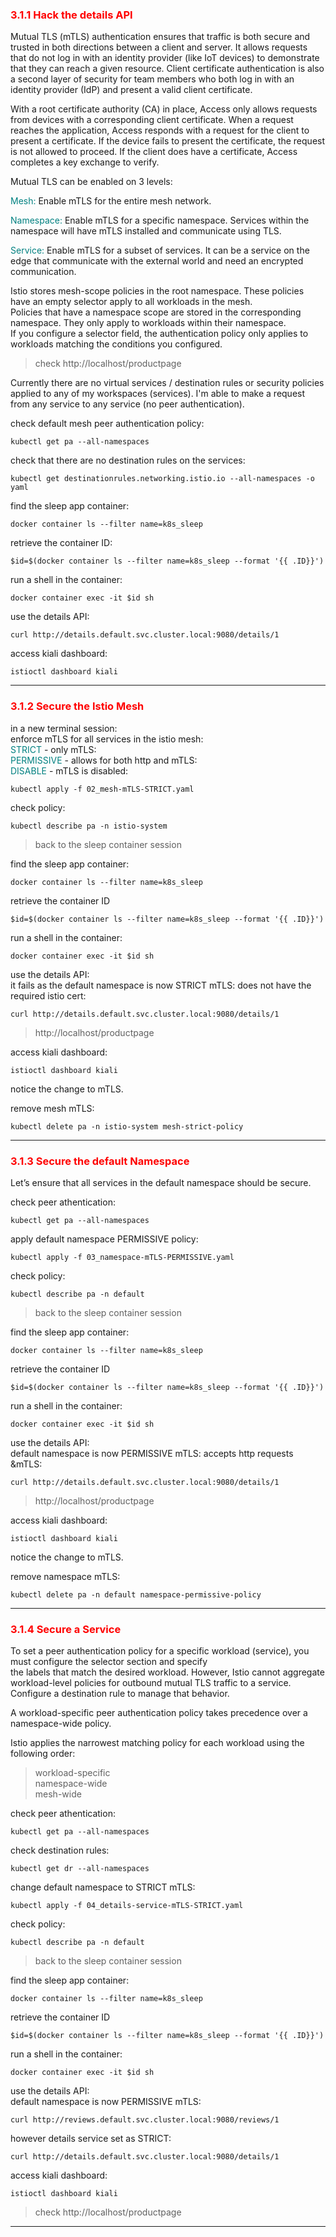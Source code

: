 ### <font color='red'> 3.1.1 Hack the details API </font>
Mutual TLS (mTLS) authentication ensures that traffic is both secure and trusted in both directions between a client and server. It allows requests that do not log in with an identity provider (like IoT devices) to demonstrate that they can reach a given resource. Client certificate authentication is also a second layer of security for team members who both log in with an identity provider (IdP) and present a valid client certificate.  

With a root certificate authority (CA) in place, Access only allows requests from devices with a corresponding client certificate. When a request reaches the application, Access responds with a request for the client to present a certificate. If the device fails to present the certificate, the request is not allowed to proceed. If the client does have a certificate, Access completes a key exchange to verify.

Mutual TLS can be enabled on 3 levels:

<font color='teal'> Mesh: </font> Enable mTLS for the entire mesh network.  

<font color='teal'> Namespace: </font>Enable mTLS for a specific namespace. Services within the namespace will have mTLS installed and communicate using TLS. 

<font color='teal'> Service: </font>Enable mTLS for a subset of services. It can be a service on the edge that communicate with the external world and need an encrypted communication. 


Istio stores mesh-scope policies in the root namespace. These policies have an empty selector apply to all workloads in the mesh.   
Policies that have a namespace scope are stored in the corresponding namespace. They only apply to workloads within their namespace.  
If you configure a selector field, the authentication policy only applies to workloads matching the conditions you configured.  

> check http://localhost/productpage

Currently there are no virtual services / destination rules or security policies applied to any of my workspaces (services).
I'm able to make a request from any service to any service (no peer authentication).


check default mesh peer authentication policy:
```
kubectl get pa --all-namespaces
```
check that there are no destination rules on the services:  
```
kubectl get destinationrules.networking.istio.io --all-namespaces -o yaml
```
find the sleep app container:
```
docker container ls --filter name=k8s_sleep
```
retrieve the container ID:
```
$id=$(docker container ls --filter name=k8s_sleep --format '{{ .ID}}')
```
run a shell in the container:
```
docker container exec -it $id sh
```
use the details API:
```
curl http://details.default.svc.cluster.local:9080/details/1
```
access kiali dashboard:
```
istioctl dashboard kiali
````
---

### <font color='red'> 3.1.2 Secure the Istio Mesh </font>
in a new terminal session:  
enforce mTLS for all services in the istio mesh:  
<font color="teal"> STRICT </font>- only mTLS:  
<font color="teal"> PERMISSIVE </font>- allows for both http and mTLS:  
<font color="teal"> DISABLE </font>- mTLS is disabled:

```
kubectl apply -f 02_mesh-mTLS-STRICT.yaml
```
check policy:
```
kubectl describe pa -n istio-system
```

> back to the sleep container session

find the sleep app container:
```
docker container ls --filter name=k8s_sleep
```
retrieve the container ID
```
$id=$(docker container ls --filter name=k8s_sleep --format '{{ .ID}}')
```
run a shell in the container:
```
docker container exec -it $id sh
```
use the details API:  
it fails as the default namespace is now STRICT mTLS:
does not have the required istio cert:  
```
curl http://details.default.svc.cluster.local:9080/details/1
```
> http://localhost/productpage  

access kiali dashboard:
```
istioctl dashboard kiali
````
notice the change to mTLS.  

remove mesh mTLS:
```
kubectl delete pa -n istio-system mesh-strict-policy
```
---

### <font color='red'> 3.1.3 Secure the default Namespace </font>
Let’s ensure that all services in the default namespace should be secure. 

check peer athentication:
```
kubectl get pa --all-namespaces
```
apply default namespace PERMISSIVE policy:
```
kubectl apply -f 03_namespace-mTLS-PERMISSIVE.yaml
```
check policy:
```
kubectl describe pa -n default
```
> back to the sleep container session

find the sleep app container:
```
docker container ls --filter name=k8s_sleep
```
retrieve the container ID
```
$id=$(docker container ls --filter name=k8s_sleep --format '{{ .ID}}')
```
run a shell in the container:
```
docker container exec -it $id sh
```
use the details API:  
default namespace is now PERMISSIVE mTLS:
accepts http requests &mTLS:  
```
curl http://details.default.svc.cluster.local:9080/details/1
```
> http://localhost/productpage  

access kiali dashboard:
```
istioctl dashboard kiali
````
notice the change to mTLS.  

remove namespace mTLS:
```
kubectl delete pa -n default namespace-permissive-policy
```
---

### <font color='red'> 3.1.4 Secure a Service </font>
To set a peer authentication policy for a specific workload (service), you must configure the selector section and specify  
the labels that match the desired workload. However, Istio cannot aggregate workload-level policies for outbound mutual TLS traffic to a service. 
Configure a destination rule to manage that behavior.  

A workload-specific peer authentication policy takes precedence over a namespace-wide policy. 

Istio applies the narrowest matching policy for each workload using the following order:  
  > workload-specific  
  > namespace-wide  
  > mesh-wide  


check peer athentication:
```
kubectl get pa --all-namespaces
```
check destination rules:
```
kubectl get dr --all-namespaces
```
change default namespace to STRICT mTLS:
```
kubectl apply -f 04_details-service-mTLS-STRICT.yaml
```
check policy:
```
kubectl describe pa -n default
```

> back to the sleep container session

find the sleep app container:
```
docker container ls --filter name=k8s_sleep
```
retrieve the container ID
```
$id=$(docker container ls --filter name=k8s_sleep --format '{{ .ID}}')
```
run a shell in the container:
```
docker container exec -it $id sh
```
use the details API:  
default namespace is now PERMISSIVE mTLS:
```
curl http://reviews.default.svc.cluster.local:9080/reviews/1
```
however details service set as STRICT:  
```
curl http://details.default.svc.cluster.local:9080/details/1
```
access kiali dashboard:
```
istioctl dashboard kiali
````
> check http://localhost/productpage  
---